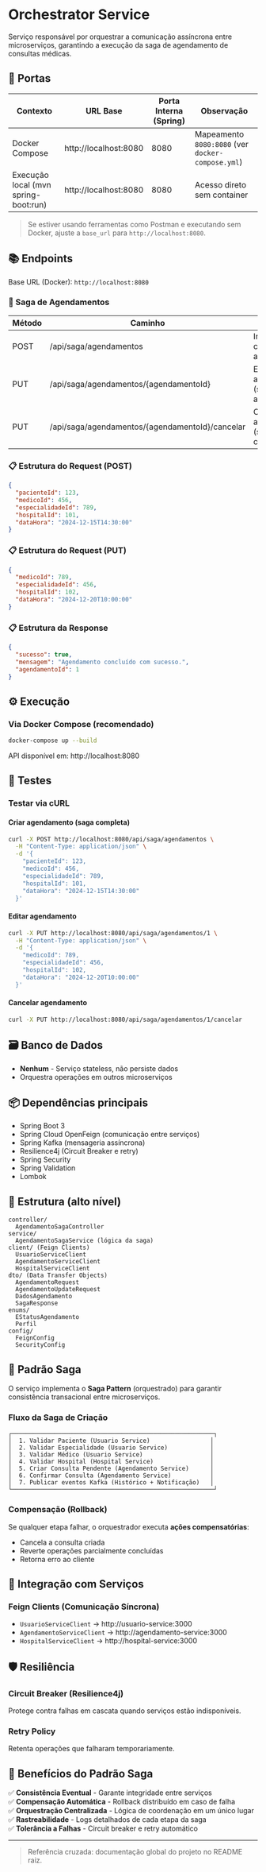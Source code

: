 # Orchestrator Service

Serviço responsável por orquestrar a comunicação assíncrona entre microserviços, garantindo a execução da saga de agendamento de consultas médicas.

## 🔌 Portas

| Contexto | URL Base | Porta Interna (Spring) | Observação |
|----------|----------|------------------------|------------|
| Docker Compose | http://localhost:8080 | 8080 | Mapeamento `8080:8080` (ver `docker-compose.yml`) |
| Execução local (mvn spring-boot:run) | http://localhost:8080 | 8080 | Acesso direto sem container |

> Se estiver usando ferramentas como Postman e executando sem Docker, ajuste a `base_url` para `http://localhost:8080`.

## 📚 Endpoints

Base URL (Docker): `http://localhost:8080`

### 🔄 Saga de Agendamentos
| Método | Caminho | Descrição |
|--------|---------|-----------|
| POST | /api/saga/agendamentos | Iniciar saga de criação de agendamento |
| PUT | /api/saga/agendamentos/{agendamentoId} | Editar agendamento (saga de atualização) |
| PUT | /api/saga/agendamentos/{agendamentoId}/cancelar | Cancelar agendamento (saga de cancelamento) |

### 📋 Estrutura do Request (POST)

```json
{
  "pacienteId": 123,
  "medicoId": 456,
  "especialidadeId": 789,
  "hospitalId": 101,
  "dataHora": "2024-12-15T14:30:00"
}
```

### 📋 Estrutura do Request (PUT)

```json
{
  "medicoId": 789,
  "especialidadeId": 456,
  "hospitalId": 102,
  "dataHora": "2024-12-20T10:00:00"
}
```

### 📋 Estrutura da Response

```json
{
  "sucesso": true,
  "mensagem": "Agendamento concluído com sucesso.",
  "agendamentoId": 1
}
```

## ⚙️ Execução

### Via Docker Compose (recomendado)
```bash
docker-compose up --build
```
API disponível em: http://localhost:8080

## 🧪 Testes

### Testar via cURL

#### Criar agendamento (saga completa)
```bash
curl -X POST http://localhost:8080/api/saga/agendamentos \
  -H "Content-Type: application/json" \
  -d '{
    "pacienteId": 123,
    "medicoId": 456,
    "especialidadeId": 789,
    "hospitalId": 101,
    "dataHora": "2024-12-15T14:30:00"
  }'
```

#### Editar agendamento
```bash
curl -X PUT http://localhost:8080/api/saga/agendamentos/1 \
  -H "Content-Type: application/json" \
  -d '{
    "medicoId": 789,
    "especialidadeId": 456,
    "hospitalId": 102,
    "dataHora": "2024-12-20T10:00:00"
  }'
```

#### Cancelar agendamento
```bash
curl -X PUT http://localhost:8080/api/saga/agendamentos/1/cancelar
```

## 🗃️ Banco de Dados
- **Nenhum** - Serviço stateless, não persiste dados
- Orquestra operações em outros microserviços

## 📦 Dependências principais
- Spring Boot 3
- Spring Cloud OpenFeign (comunicação entre serviços)
- Spring Kafka (mensageria assíncrona)
- Resilience4j (Circuit Breaker e retry)
- Spring Security
- Spring Validation
- Lombok

## 🧩 Estrutura (alto nível)
```
controller/
  AgendamentoSagaController
service/
  AgendamentoSagaService (lógica da saga)
client/ (Feign Clients)
  UsuarioServiceClient
  AgendamentoServiceClient
  HospitalServiceClient
dto/ (Data Transfer Objects)
  AgendamentoRequest
  AgendamentoUpdateRequest
  DadosAgendamento
  SagaResponse
enums/
  EStatusAgendamento
  Perfil
config/
  FeignConfig
  SecurityConfig
```

## 🔄 Padrão Saga

O serviço implementa o **Saga Pattern** (orquestrado) para garantir consistência transacional entre microserviços.

### Fluxo da Saga de Criação

```
┌─────────────────────────────────────────────────────────┐
│  1. Validar Paciente (Usuario Service)                 │
│  2. Validar Especialidade (Usuario Service)            │
│  3. Validar Médico (Usuario Service)                   │
│  4. Validar Hospital (Hospital Service)                │
│  5. Criar Consulta Pendente (Agendamento Service)      │
│  6. Confirmar Consulta (Agendamento Service)           │
│  7. Publicar eventos Kafka (Histórico + Notificação)   │
└─────────────────────────────────────────────────────────┘
```

### Compensação (Rollback)

Se qualquer etapa falhar, o orquestrador executa **ações compensatórias**:
- Cancela a consulta criada
- Reverte operações parcialmente concluídas
- Retorna erro ao cliente

## 🔗 Integração com Serviços

### Feign Clients (Comunicação Síncrona)
- `UsuarioServiceClient` → http://usuario-service:3000
- `AgendamentoServiceClient` → http://agendamento-service:3000
- `HospitalServiceClient` → http://hospital-service:3000

## 🛡️ Resiliência

### Circuit Breaker (Resilience4j)
Protege contra falhas em cascata quando serviços estão indisponíveis.

### Retry Policy
Retenta operações que falharam temporariamente.

## 🎯 Benefícios do Padrão Saga

✅ **Consistência Eventual** - Garante integridade entre serviços  
✅ **Compensação Automática** - Rollback distribuído em caso de falha  
✅ **Orquestração Centralizada** - Lógica de coordenação em um único lugar  
✅ **Rastreabilidade** - Logs detalhados de cada etapa da saga  
✅ **Tolerância a Falhas** - Circuit breaker e retry automático

---
> Referência cruzada: documentação global do projeto no README raiz.

